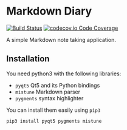 # Markdown Diary

[![Build Status](https://travis-ci.org/dcervenkov/markdown-diary.svg?branch=master)](https://travis-ci.org/dcervenkov/markdown-diary)
[![codecov.io Code Coverage](https://img.shields.io/codecov/c/github/dcervenkov/markdown-diary.svg?maxAge=2592000)](https://codecov.io/github/dcervenkov/markdown-diary?branch=master)

A simple Markdown note taking application.


## Installation

You need python3 with the following libraries: 
 - `pyqt5` Qt5 and its Python bindings
 - `mistune` Markdown parser
 - `pygments` syntax highlighter

You can install them easily using `pip3` 
```
pip3 install pyqt5 pygments mistune
```
